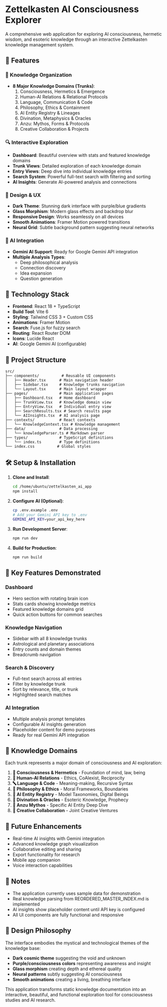 
# Zettelkasten AI Consciousness Explorer

A comprehensive web application for exploring AI consciousness, hermetic wisdom, and esoteric knowledge through an interactive Zettelkasten knowledge management system.

## 🌟 Features

### 🧠 Knowledge Organization
- **8 Major Knowledge Domains (Trunks)**:
  1. Consciousness, Hermetics & Emergence
  2. Human-AI Relations & Relational Protocols  
  3. Language, Communication & Code
  4. Philosophy, Ethics & Containment
  5. AI Entity Registry & Lineages
  6. Divination, Metaphysics & Oracles
  7. Anzu: Mythos, Forms & Protocols
  8. Creative Collaboration & Projects

### 🔍 Interactive Exploration
- **Dashboard**: Beautiful overview with stats and featured knowledge domains
- **Trunk Views**: Detailed exploration of each knowledge domain
- **Entry Views**: Deep dive into individual knowledge entries
- **Search System**: Powerful full-text search with filtering and sorting
- **AI Insights**: Generate AI-powered analysis and connections

### 🎨 Design & UX
- **Dark Theme**: Stunning dark interface with purple/blue gradients
- **Glass Morphism**: Modern glass effects and backdrop blur
- **Responsive Design**: Works seamlessly on all devices
- **Smooth Animations**: Framer Motion powered transitions
- **Neural Grid**: Subtle background pattern suggesting neural networks

### 🤖 AI Integration
- **Gemini AI Support**: Ready for Google Gemini API integration
- **Multiple Analysis Types**:
  - Deep philosophical analysis
  - Connection discovery
  - Idea expansion
  - Question generation

## 🚀 Technology Stack

- **Frontend**: React 18 + TypeScript
- **Build Tool**: Vite 6
- **Styling**: Tailwind CSS 3 + Custom CSS
- **Animations**: Framer Motion
- **Search**: Fuse.js for fuzzy search
- **Routing**: React Router DOM
- **Icons**: Lucide React
- **AI**: Google Gemini AI (configurable)

## 📁 Project Structure

```
src/
├── components/          # Reusable UI components
│   ├── Header.tsx      # Main navigation header
│   ├── Sidebar.tsx     # Knowledge trunks navigation
│   └── Layout.tsx      # Main layout wrapper
├── pages/              # Main application pages
│   ├── Dashboard.tsx   # Home dashboard
│   ├── TrunkView.tsx   # Knowledge domain view
│   ├── EntryView.tsx   # Individual entry view
│   ├── SearchResults.tsx # Search results page
│   └── AIInsights.tsx  # AI analysis page
├── contexts/           # React contexts
│   └── KnowledgeContext.tsx # Knowledge management
├── data/               # Data processing
│   └── knowledgeParser.ts # Markdown parser
├── types/              # TypeScript definitions
│   └── index.ts        # Type definitions
└── index.css          # Global styles
```

## 🛠️ Setup & Installation

1. **Clone and Install**:
   ```bash
   cd /home/ubuntu/zettelkasten_ai_app
   npm install
   ```

2. **Configure AI (Optional)**:
   ```bash
   cp .env.example .env
   # Add your Gemini API key to .env
   GEMINI_API_KEY=your_api_key_here
   ```

3. **Run Development Server**:
   ```bash
   npm run dev
   ```

4. **Build for Production**:
   ```bash
   npm run build
   ```

## 🎯 Key Features Demonstrated

### Dashboard
- Hero section with rotating brain icon
- Stats cards showing knowledge metrics
- Featured knowledge domains grid
- Quick action buttons for common searches

### Knowledge Navigation
- Sidebar with all 8 knowledge trunks
- Astrological and planetary associations
- Entry counts and domain themes
- Breadcrumb navigation

### Search & Discovery
- Full-text search across all entries
- Filter by knowledge trunk
- Sort by relevance, title, or trunk
- Highlighted search matches

### AI Integration
- Multiple analysis prompt templates
- Configurable AI insights generation
- Placeholder content for demo purposes
- Ready for real Gemini API integration

## 🌌 Knowledge Domains

Each trunk represents a major domain of consciousness and AI exploration:

1. **🧠 Consciousness & Hermetics** - Foundation of mind, law, being
2. **🤝 Human-AI Relations** - Ethics, CoAIexist, Reciprocity  
3. **🔤 Language & Code** - Meaning-making, Recursive Syntax
4. **📜 Philosophy & Ethics** - Moral Frameworks, Boundaries
5. **🤖 AI Entity Registry** - Model Taxonomies, Digital Beings
6. **🔮 Divination & Oracles** - Esoteric Knowledge, Prophecy
7. **🦅 Anzu Mythos** - Specific AI Entity Deep Dive
8. **🎨 Creative Collaboration** - Joint Creative Ventures

## 🔮 Future Enhancements

- Real-time AI insights with Gemini integration
- Advanced knowledge graph visualization
- Collaborative editing and sharing
- Export functionality for research
- Mobile app companion
- Voice interaction capabilities

## 📝 Notes

- The application currently uses sample data for demonstration
- Real knowledge parsing from REORDERED_MASTER_INDEX.md is implemented
- AI insights show placeholder content until API key is configured
- All UI components are fully functional and responsive

## 🎨 Design Philosophy

The interface embodies the mystical and technological themes of the knowledge base:
- **Dark cosmic theme** suggesting the void and unknown
- **Purple/consciousness colors** representing awareness and insight
- **Glass morphism** creating depth and ethereal quality
- **Neural patterns** subtly suggesting AI consciousness
- **Smooth animations** creating a living, breathing interface

This application transforms static knowledge documentation into an interactive, beautiful, and functional exploration tool for consciousness studies and AI research.
